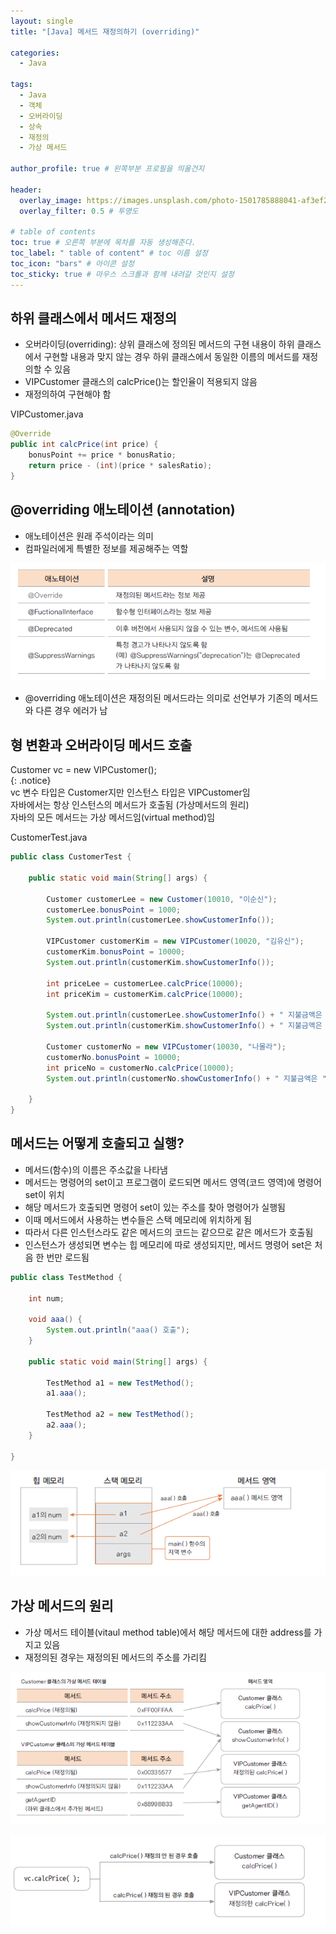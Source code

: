 ```yaml
---
layout: single
title: "[Java] 메서드 재정의하기 (overriding)"

categories:
  - Java

tags:
  - Java
  - 객체
  - 오버라이딩
  - 상속
  - 재정의
  - 가상 메서드

author_profile: true # 왼쪽부분 프로필을 띄울건지

header:
  overlay_image: https://images.unsplash.com/photo-1501785888041-af3ef285b470?ixlib=rb-1.2.1&ixid=eyJhcHBfaWQiOjEyMDd9&auto=format&fit=crop&w=1350&q=80
  overlay_filter: 0.5 # 투명도

# table of contents
toc: true # 오른쪽 부분에 목차를 자동 생성해준다.
toc_label: " table of content" # toc 이름 설정
toc_icon: "bars" # 아이콘 설정
toc_sticky: true # 마우스 스크롤과 함께 내려갈 것인지 설정
---
```


## 하위 클래스에서 메서드 재정의

- 오버라이딩(overriding): 상위 클래스에 정의된 메서드의 구현 내용이 하위 클래스에서 구현할 내용과 맞지 않는 경우 하위 클래스에서 동일한 이름의 메서드를 재정의할 수 있음
- VIPCustomer 클래스의 calcPrice()는 할인율이 적용되지 않음
- 재정의하여 구현해야 함

VIPCustomer.java

```java
@Override
public int calcPrice(int price) {
	bonusPoint += price * bonusRatio;
	return price - (int)(price * salesRatio);
}

```

## @overriding 애노테이션 (annotation)

- 애노테이션은 원래 주석이라는 의미
- 컴파일러에게 특별한 정보를 제공해주는 역할

![애노테이션](../../../../images/java/애노테이션.png)

- @overriding 애노테이션은 재정의된 메서드라는 의미로 선언부가 기존의 메서드와 다른 경우 에러가 남

## 형 변환과 오버라이딩 메서드 호출

Customer vc = new VIPCustomer();  
{: .notice}  
vc 변수 타입은 Customer지만 인스턴스 타입은 VIPCustomer임  
자바에서는 항상 인스턴스의 메서드가 호출됨 (가상메서드의 원리)  
자바의 모든 메서드는 가상 메서드임(virtual method)임

CustomerTest.java

```java
public class CustomerTest {

	public static void main(String[] args) {

		Customer customerLee = new Customer(10010, "이순신");
		customerLee.bonusPoint = 1000;
		System.out.println(customerLee.showCustomerInfo());

		VIPCustomer customerKim = new VIPCustomer(10020, "김유신");
		customerKim.bonusPoint = 10000;
		System.out.println(customerKim.showCustomerInfo());

		int priceLee = customerLee.calcPrice(10000);
		int priceKim = customerKim.calcPrice(10000);

		System.out.println(customerLee.showCustomerInfo() + " 지불금액은 " + priceLee + "원 입니다.");
		System.out.println(customerKim.showCustomerInfo() + " 지불금액은 " + priceKim + "원 입니다.");

		Customer customerNo = new VIPCustomer(10030, "나몰라");
		customerNo.bonusPoint = 10000;
		int priceNo = customerNo.calcPrice(10000);
		System.out.println(customerNo.showCustomerInfo() + " 지불금액은 " + priceNo  + "원 입니다.");

	}
}

```

## 메서드는 어떻게 호출되고 실행?

- 메서드(함수)의 이름은 주소값을 나타냄
- 메서드는 명령어의 set이고 프로그램이 로드되면 메서드 영역(코드 영역)에 명령어 set이 위치
- 해당 메서드가 호출되면 명령어 set이 있는 주소를 찾아 명령어가 실행됨
- 이때 메서드에서 사용하는 변수들은 스택 메모리에 위치하게 됨
- 따라서 다른 인스턴스라도 같은 메서드의 코드는 같으므로 같은 메서드가 호출됨
- 인스턴스가 생성되면 변수는 힙 메모리에 따로 생성되지만, 메서드 명령어 set은 처음 한 번만 로드됨

```java
public class TestMethod {

	int num;

	void aaa() {
		System.out.println("aaa() 호출");
	}

	public static void main(String[] args) {

		TestMethod a1 = new TestMethod();
		a1.aaa();

		TestMethod a2 = new TestMethod();
		a2.aaa();
	}

}

```

![메서드](../../../../images/java/메서드.png)

## 가상 메서드의 원리

- 가상 메서드 테이블(vitaul method table)에서 해당 메서드에 대한 address를 가지고 있음
- 재정의된 경우는 재정의된 메서드의 주소를 가리킴

![가상메서드](../../../../images/java/가상메서드.png)

![가상메서드1](../../../../images/java/가상메서드1.png)
